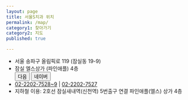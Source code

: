 ```yaml
---
layout: page
title: 서울S치과 위치
permalink: /map/
category1: 찾아가기
category2: 지도
published: true

---
```

<div class="row d-flex justify-content-center">

<div class="col-12">
  <ul class="address">
    <li>서울 송파구 올림픽로 119 (잠실동 19-9)</li>
    <li>잠실 엘스상가 (파인애플) 4층 <div class="btn-group btn-group-sm" role="group"><a href="http://kko.to/pq9Y9r00H" target="_blank"><button>다음</button></a> <a href="http://naver.me/GhtovIuK" target="_blank"><button>네이버</button></a></div></li>
    <li><i style="width: 1.5em;" class="fa fa-phone"></i><a href="tel:+82222027528">02-2202-7528</a><a href="tel:+82222027529">~9</a> | <i style="width: 1.5em;" class="fa fa-fax"></i><a href="tel:+82222027527">02-2202-7527</a></li>
    <li>지하철 이용: 2호선 잠실새내역(신천역) 5번출구 연결 파인애플(엘스) 상가 4층</li>
  </ul>
</div>

<div class="col-12">

<!-- * 카카오맵 - 지도퍼가기 -->
<!-- 1. 지도 노드 -->
<div id="daumRoughmapContainer1558183712105" class="root_daum_roughmap root_daum_roughmap_landing shadow"></div>

<!--
	2. 설치 스크립트
	* 지도 퍼가기 서비스를 2개 이상 넣을 경우, 설치 스크립트는 하나만 삽입합니다.
-->
<script charset="UTF-8" class="daum_roughmap_loader_script" src="https://ssl.daumcdn.net/dmaps/map_js_init/roughmapLoader.js"></script>

<!-- 3. 실행 스크립트 -->
<script charset="UTF-8">
  if (document.documentElement.clientWidth <= 364) {
  	currentMapWidth = "320"
  } else if (document.documentElement.clientWidth <= 480) {
    currentMapWidth = "345"
  } else if (document.documentElement.clientWidth <= 576) {
    currentMapWidth = "460"
  } else if (document.documentElement.clientWidth <= 992) {
    currentMapWidth = "530"
  } else {
    currentMapWidth = "650"    
  }
	new daum.roughmap.Lander({
		"timestamp" : "1558183712105",
		"key" : "tj5c",
    "mapWidth" : currentMapWidth,
    "mapHeight" : "230"
	}).render();
</script>

</div>
</div>
